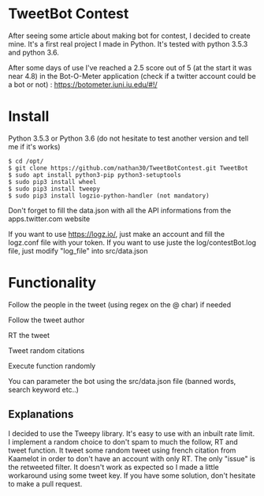 # TweetBot Contest

After seeing some article about making bot for contest, I decided to create mine. It's a first real project I made in Python. It's tested with python 3.5.3 and python 3.6. 

After some days of use I've reached a 2.5 score out of 5 (at the start it was near 4.8) in the Bot-O-Meter application (check if a twitter account could be a bot or not) : https://botometer.iuni.iu.edu/#!/


# Install
Python 3.5.3 or Python 3.6 (do not hesitate to test another version and tell me if it's works)

    $ cd /opt/
    $ git clone https://github.com/nathan30/TweetBotContest.git TweetBot
    $ sudo apt install python3-pip python3-setuptools
    $ sudo pip3 install wheel
    $ sudo pip3 install tweepy
    $ sudo pip3 install logzio-python-handler (not mandatory)

Don't forget to fill the data.json with all the API informations from the apps.twitter.com website

If you want to use https://logz.io/, just make an account and fill the logz.conf file with your token. If you want to use juste the log/contestBot.log file, just modify "log_file" into src/data.json 

# Functionality
Follow the people in the tweet (using regex on the @ char) if needed

Follow the tweet author

RT the tweet

Tweet random citations

Execute function randomly

You can parameter the bot using the src/data.json file (banned words, search keyword etc..)

## Explanations


I decided to use the Tweepy library. It's easy to use with an inbuilt rate limit. I implement a random choice to don't spam to much the follow, RT and tweet function. It tweet some random tweet using french citation from Kaamelot in order to don't have an account with only RT. 
The only "issue" is the retweeted filter. It doesn't work as expected so I made a little workaround using some tweet key. If you have some solution, don't hesitate to make a pull request. 


